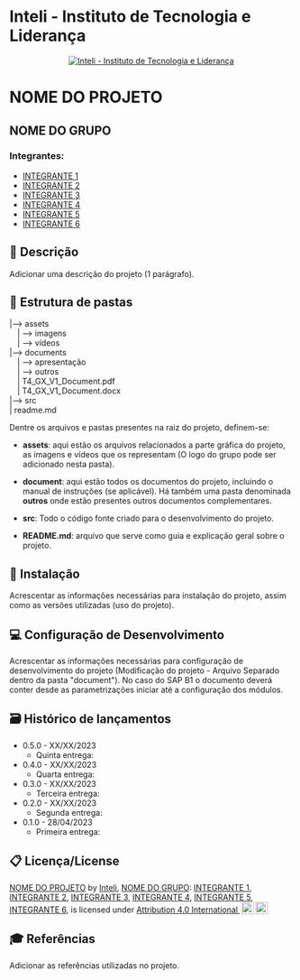 # Inteli - Instituto de Tecnologia e Liderança 

<p align="center">
<a href= "https://www.inteli.edu.br/"><img src="https://s3.amazonaws.com/gupy5/production/companies/26702/career/63484/images/2022-04-28_16-56_logo.png" alt="Inteli - Instituto de Tecnologia e Liderança" border="0"></a>
</p>

# NOME DO PROJETO

## NOME DO GRUPO

### Integrantes: 
- <a href="#">INTEGRANTE 1</a>
- <a href="#">INTEGRANTE 2</a>
- <a href="#">INTEGRANTE 3</a>
- <a href="#">INTEGRANTE 4</a>
- <a href="#">INTEGRANTE 5</a>
- <a href="#">INTEGRANTE 6</a>

## 📝 Descrição

Adicionar uma descrição do projeto (1 parágrafo).

## 📁 Estrutura de pastas

|--> assets<br>
  &emsp;| --> imagens <br>
  &emsp;| --> vídeos <br>
|--> documents<br>
  &emsp;| --> apresentação <br>
  &emsp;| --> outros <br>
  &emsp;| T4_GX_V1_Document.pdf<br>
  &emsp;| T4_GX_V1_Document.docx<br>
|--> src<br>
| readme.md<br>

Dentre os arquivos e pastas presentes na raiz do projeto, definem-se:

- <b>assets</b>: aqui estão os arquivos relacionados a parte gráfica do projeto, as imagens e vídeos que os representam (O logo do grupo pode ser adicionado nesta pasta).

- <b>document</b>: aqui estão todos os documentos do projeto, incluindo o manual de instruções (se aplicável). Há também uma pasta denominada <b>outros</b> onde estão presentes outros documentos complementares.

- <b>src</b>: Todo o código fonte criado para o desenvolvimento do projeto.

- <b>README.md</b>: arquivo que serve como guia e explicação geral sobre o projeto.

## 🔧 Instalação

Acrescentar as informações necessárias para instalação do projeto, assim como as versões utilizadas (uso do projeto).


## 💻 Configuração de Desenvolvimento

Acrescentar as informações necessárias para configuração de desenvolvimento do projeto (Modificação do projeto - Arquivo Separado dentro da pasta "document"). No caso do SAP B1 o documento deverá conter desde as parametrizações iniciar até a configuração dos módulos.


## 🗃 Histórico de lançamentos

* 0.5.0 - XX/XX/2023
    * Quinta entrega:
* 0.4.0 - XX/XX/2023
    * Quarta entrega:
* 0.3.0 - XX/XX/2023
    * Terceira entrega:
* 0.2.0 - XX/XX/2023
    * Segunda entrega:
* 0.1.0 - 28/04/2023
    * Primeira entrega:

	
## 📋 Licença/License

<p xmlns:cc="http://creativecommons.org/ns#" xmlns:dct="http://purl.org/dc/terms/"><a property="dct:title" rel="cc:attributionURL" href="https://github.com/2023M6T4-Inteli">NOME DO PROJETO</a> by <a rel="cc:attributionURL dct:creator" property="cc:attributionName" href="https://github.com/InteliProjects">Inteli</a>, <a rel="cc:attributionURL dct:creator" property="cc:attributionName" href="https://github.com/2023M6T4-Inteli/Projeto5">NOME DO GRUPO</a>: <a href="#">INTEGRANTE 1</a>,  <a href="#">INTEGRANTE 2</a>,  <a href="#">INTEGRANTE 3</a>,  <a href="#">INTEGRANTE 4</a>,  <a href="#">INTEGRANTE 5</a>,  <a href="#">INTEGRANTE 6</a>,
is licensed under <a href="http://creativecommons.org/licenses/by/4.0/?ref=chooser-v1" target="_blank" rel="license noopener noreferrer" style="display:inline-block;">Attribution 4.0 International <img style="height:22px!important;margin-left:3px;vertical-align:text-bottom;" src="https://mirrors.creativecommons.org/presskit/icons/cc.svg?ref=chooser-v1"><img style="height:22px!important;margin-left:3px;vertical-align:text-bottom;" src="https://mirrors.creativecommons.org/presskit/icons/by.svg?ref=chooser-v1"></a></p>


## 🎓 Referências

Adicionar as referências utilizadas no projeto.


